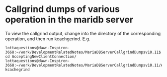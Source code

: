 # Callgrind dumps of various operation in the maridb server

To view the callgrind output, change into the directory of the corresponding operation, and then run kcachgerind. E.g.

```
lottaquestions@dawn-Inspiron-3668:~/work/DevelopmentRelatedNotes/MariaDBServerCallgrindDumpsv10.11$ cd AcceptingNewClientConnection/
lottaquestions@dawn-Inspiron-3668:~/work/DevelopmentRelatedNotes/MariaDBServerCallgrindDumpsv10.11/AcceptingNewClientConnection$ kcachegrind 
```